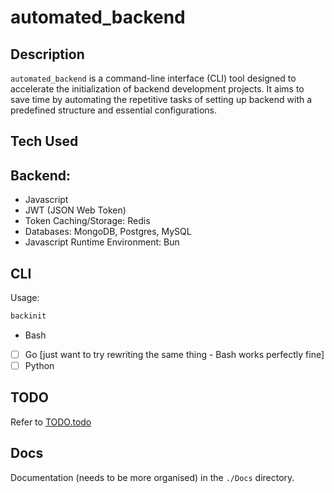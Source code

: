 # automated_backend

## Description

`automated_backend` is a command-line interface (CLI) tool designed to accelerate the initialization of backend development projects. It aims to save time by automating the repetitive tasks of setting up backend with a predefined structure and essential configurations.

## Tech Used

## Backend: 
- Javascript
- JWT (JSON Web Token) 
- Token Caching/Storage: Redis
- Databases: MongoDB, Postgres, MySQL
- Javascript Runtime Environment: Bun

## CLI

Usage:
```sh
backinit
```

- Bash
- [ ] Go [just want to try rewriting the same thing - Bash works perfectly fine]
- [ ] Python

## TODO

Refer to [TODO.todo](./TODO.todo)

## Docs

Documentation (needs to be more organised) in the `./Docs` directory.
